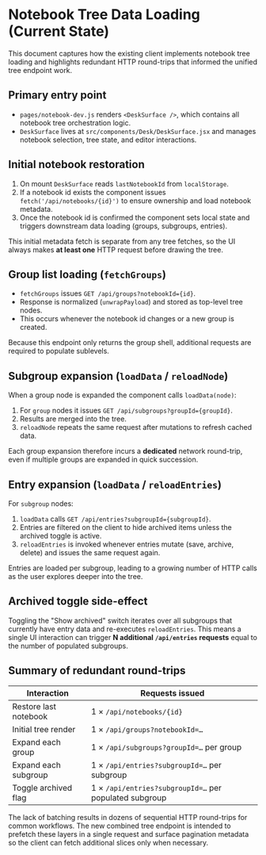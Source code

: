 # Notebook Tree Data Loading (Current State)

This document captures how the existing client implements notebook tree loading and highlights redundant HTTP round-trips that informed the unified tree endpoint work.

## Primary entry point

* `pages/notebook-dev.js` renders `<DeskSurface />`, which contains all notebook tree orchestration logic.
* `DeskSurface` lives at `src/components/Desk/DeskSurface.jsx` and manages notebook selection, tree state, and editor interactions.

## Initial notebook restoration

1. On mount `DeskSurface` reads `lastNotebookId` from `localStorage`.  
2. If a notebook id exists the component issues `fetch('/api/notebooks/{id}')` to ensure ownership and load notebook metadata.  
3. Once the notebook id is confirmed the component sets local state and triggers downstream data loading (groups, subgroups, entries).

This initial metadata fetch is separate from any tree fetches, so the UI always makes **at least one** HTTP request before drawing the tree.

## Group list loading (`fetchGroups`)

* `fetchGroups` issues `GET /api/groups?notebookId={id}`.  
* Response is normalized (`unwrapPayload`) and stored as top-level tree nodes.  
* This occurs whenever the notebook id changes or a new group is created.

Because this endpoint only returns the group shell, additional requests are required to populate sublevels.

## Subgroup expansion (`loadData` / `reloadNode`)

When a group node is expanded the component calls `loadData(node)`:

1. For `group` nodes it issues `GET /api/subgroups?groupId={groupId}`.  
2. Results are merged into the tree.  
3. `reloadNode` repeats the same request after mutations to refresh cached data.

Each group expansion therefore incurs a **dedicated** network round-trip, even if multiple groups are expanded in quick succession.

## Entry expansion (`loadData` / `reloadEntries`)

For `subgroup` nodes:

1. `loadData` calls `GET /api/entries?subgroupId={subgroupId}`.
2. Entries are filtered on the client to hide archived items unless the archived toggle is active.
3. `reloadEntries` is invoked whenever entries mutate (save, archive, delete) and issues the same request again.

Entries are loaded per subgroup, leading to a growing number of HTTP calls as the user explores deeper into the tree.

## Archived toggle side-effect

Toggling the "Show archived" switch iterates over all subgroups that currently have entry data and re-executes `reloadEntries`. This means a single UI interaction can trigger **N additional `/api/entries` requests** equal to the number of populated subgroups.

## Summary of redundant round-trips

| Interaction | Requests issued |
| ----------- | ---------------- |
| Restore last notebook | 1 × `/api/notebooks/{id}` |
| Initial tree render | 1 × `/api/groups?notebookId=…` |
| Expand each group | 1 × `/api/subgroups?groupId=…` per group |
| Expand each subgroup | 1 × `/api/entries?subgroupId=…` per subgroup |
| Toggle archived flag | 1 × `/api/entries?subgroupId=…` per populated subgroup |

The lack of batching results in dozens of sequential HTTP round-trips for common workflows. The new combined tree endpoint is intended to prefetch these layers in a single request and surface pagination metadata so the client can fetch additional slices only when necessary.
